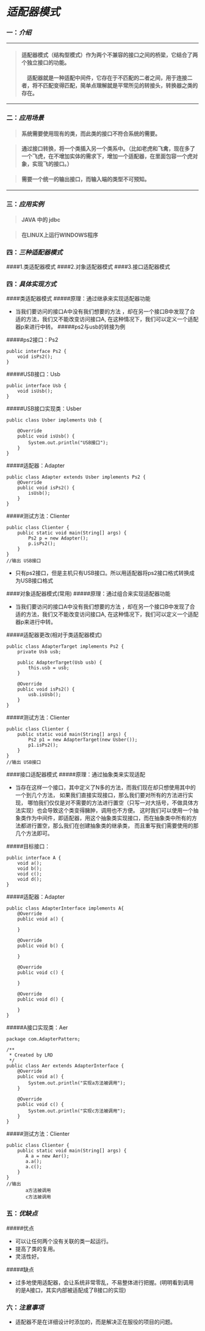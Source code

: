 # *适配器模式*
### 一：*介绍*

---
>#### 适配器模式（结构型模式）作为两个不兼容的接口之间的桥梁，它结合了两个独立接口的功能。
>####  　适配器就是一种适配中间件，它存在于不匹配的二者之间，用于连接二者，将不匹配变得匹配，简单点理解就是平常所见的转接头，转换器之类的存在。
---

###  二：*应用场景*

>#### 系统需要使用现有的类，而此类的接口不符合系统的需要。

>#### 通过接口转换，将一个类插入另一个类系中。（比如老虎和飞禽，现在多了一个飞虎，在不增加实体的需求下，增加一个适配器，在里面包容一个虎对象，实现飞的接口。） 

>####  需要一个统一的输出接口，而输入端的类型不可预知。

---

###  三：*应用实例*

>####  JAVA 中的 jdbc

>#### 在LINUX上运行WINDOWS程序


###  四：*三种适配器模式*
####1.类适配器模式
####2.对象适配器模式
####3.接口适配器模式

###  四：*具体实现方式*

####类适配器模式
#####原理：通过继承来实现适配器功能
-  当我们要访问的接口A中没有我们想要的方法 ，却在另一个接口B中发现了合适的方法，我们又不能改变访问接口A,
   在这种情况下，我们可以定义一个适配器p来进行中转。
#####ps2与usb的转接为例

#####ps2接口：Ps2

```
public interface Ps2 {
    void isPs2();
}
```
#####USB接口：Usb
```
public interface Usb {
    void isUsb();
}
```
#####USB接口实现类：Usber
```
public class Usber implements Usb {

    @Override
    public void isUsb() {
        System.out.println("USB接口");
    }
}

```

#####适配器：Adapter
```
public class Adapter extends Usber implements Ps2 {
    @Override
    public void isPs2() {
        isUsb();
    }
}

```

#####测试方法：Clienter
```
public class Clienter {
    public static void main(String[] args) {
        Ps2 p = new Adapter();
        p.isPs2();
    }
}
//输出 USB接口

```
- 只有ps2接口，但是主机只有USB接口。所以用适配器将ps2接口格式转换成为USB接口格式



####对象适配器模式(常用)
#####原理：通过组合来实现适配器功能
-  当我们要访问的接口A中没有我们想要的方法 ，却在另一个接口B中发现了合适的方法，我们又不能改变访问接口A,
   在这种情况下，我们可以定义一个适配器p来进行中转。

#####适配器更改(相对于类适配器模式)
```
public class AdapterTarget implements Ps2 {
    private Usb usb;

    public AdapterTarget(Usb usb) {
        this.usb = usb;
    }

    @Override
    public void isPs2() {
        usb.isUsb();
    }
}

```

#####测试方法：Clienter
```
public class Clienter {
    public static void main(String[] args) {
        Ps2 p1 = new AdapterTarget(new Usber());
        p1.isPs2();
    }
}
//输出 USB接口

```
####接口适配器模式
#####原理：通过抽象类来实现适配
-  当存在这样一个接口，其中定义了N多的方法，而我们现在却只想使用其中的一个到几个方法，
   如果我们直接实现接口，那么我们要对所有的方法进行实现，
   哪怕我们仅仅是对不需要的方法进行置空（只写一对大括号，不做具体方法实现）也会导致这个类变得臃肿，调用也不方便。
   这时我们可以使用一个抽象类作为中间件，即适配器，用这个抽象类实现接口，而在抽象类中所有的方法都进行置空，那么我们在创建抽象类的继承类，
   而且重写我们需要使用的那几个方法即可。
   
#####目标接口：

```
public interface A {
    void a();
    void b();
    void c();
    void d();
}
```
#####适配器：Adapter
```
public class AdapterInterface implements A{
    @Override
    public void a() {

    }

    @Override
    public void b() {

    }

    @Override
    public void c() {

    }

    @Override
    public void d() {

    }
}
```
#####A接口实现类：Aer
```
package com.AdapterPattern;

/**
 * Created by LRD
 */
public class Aer extends AdapterInterface {
    @Override
    public void a() {
        System.out.println("实现a方法被调用");
    }

    @Override
    public void c() {
        System.out.println("实现c方法被调用");
    }
}

```
#####测试方法：Clienter
```
public class Clienter {
    public static void main(String[] args) {
       A a = new Aer();
       a.a();
       a.c();
    }
}
//输出  
       a方法被调用
       c方法被调用

```
  
### 五：*优缺点*
#####优点
 
 - 可以让任何两个没有关联的类一起运行。
 - 提高了类的复用。 
 - 灵活性好。
 
#####缺点

- 过多地使用适配器，会让系统非常零乱，不易整体进行把握。(明明看到调用的是A接口，其实内部被适配成了B接口的实现)


### 六：*注意事项*
 
- 适配器不是在详细设计时添加的，而是解决正在服役的项目的问题。
